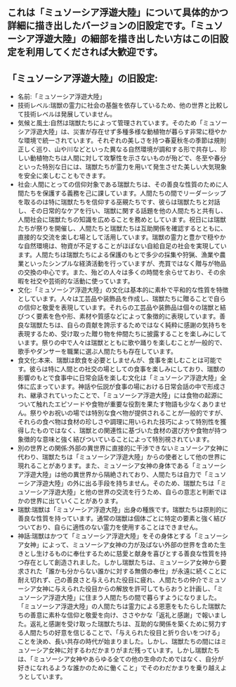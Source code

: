 ## これは「ミュソーシア浮遊大陸」について具体的かつ詳細に描き出したバージョンの旧設定です。「ミュソーシア浮遊大陸」の細部を描き出したい方はこの旧設定を利用してくだされば大歓迎です。

## 「ミュソーシア浮遊大陸」の旧設定:
- 名前:「ミュソーシア浮遊大陸」
- 技術レベル:瑞獣の霊力に社会の基盤を依存しているため、他の世界と比較して技術レベルは発展していません。
- 気候と風土:自然は瑞獣たちによって管理されています。そのため「ミュソーシア浮遊大陸」は、災害が存在せず多種多様な動植物が暮らす非常に穏やかな環境で統一されています。それぞれの美しさを持つ春夏秋冬の季節は規則正しく巡り、山や川などといった異なる自然環境が調和する形で共存し、珍しい動植物たちは人間に対して攻撃性を示さないものが殆どで、冬至や春分といった特別な日には、瑞獣たちが霊力を用いて発生させた美しい大気現象を安全に楽しむこともできます。
- 社会:人間にとっての信仰対象である瑞獣たちは、その善良な性質のために人間たちを保護する義務を己に課しています。人間たちの間でリーダーシップを取るのは特に瑞獣たちを信仰する巫覡たちです、彼らは瑞獣たちと対話し、その日常的なケアを行い、瑞獣に関する話題を他の人間たちと共有し、人間社会に瑞獣たちの知識を広めることを務めとしています。祝日には瑞獣たちが祭りを開催し、人間たちと瑞獣たちは互助関係を確認するとともに、直接的な交流を楽しむ場として活用しています。瑞獣の霊力と豊かで穏やかな自然環境は、物資が不足することがほぼない自給自足の社会を実現しています。人間たちは瑞獣たちによる保護のもとで多少の採集や狩猟、漁業や農業といったシンプルな経済活動を行っていますが、売買ではなく贈与が物品の交換の中心です。また、殆どの人々は多くの時間を余らせており、その余暇を社交や芸術的な活動に使っています。
- 文化:「ミュソーシア浮遊大陸」の文化は基本的に素朴で平和的な性質を特徴としています。人々は工芸品や装飾品を作成し、瑞獣たちに贈ることで自らの信仰と敬愛を表現しています。それらの工芸品や装飾品は個々の瑞獣と結びつく要素を色や形、素材や質感などによって象徴的に表現しています。善良な瑞獣たちは、自らの貢献を誇示するためではなく純粋に感謝の気持ちを表現するため、受け取った贈り物を仲間たちに披露することを楽しみにしています。祭りの中で人々は瑞獣とともに歌や踊りを楽しむことが一般的で、歌手やダンサーを職業に選ぶ人間たちも存在しています。
- 食文化:本来、瑞獣は飲食を必要としませんが、食事を楽しむことは可能です。彼らは特に人間との社交の場としての食事を楽しみにしており、瑞獣の影響のもとで食事中に日常会話を楽しむ文化は「ミュソーシア浮遊大陸」全体に広まっています。神話や伝説が食事の場における日常会話の中で形成され、継承されていったことで、「ミュソーシア浮遊大陸」には食物の起源について触れたエピソードや食物が重要な役割を果たす物語も少なくありません。祭りやお祝いの場では特別な食べ物が提供されることが一般的ですが、それらの食べ物は食材の珍しさや調理に用いられた技巧によって特別性を獲得したものではなく、瑞獣との関連性に基づいた食材の選び方や食物が持つ象徴的な意味と強く結びついていることによって特別視されています。
- 別の世界との関係:外部の異世界に直接的に干渉できないミュソーシア女神に代わり、瑞獣たちは「ミュソーシア浮遊大陸」からの使者として他の世界に現れることがあります。また、ミュソーシア女神の身体である「ミュソーシア浮遊大陸」は他の異世界から隔絶されており、人間たちは自力で「ミュソーシア浮遊大陸」の外に出る手段を持ちません。そのため、瑞獣たちは「ミュソーシア浮遊大陸」と他の世界の交流を行うため、自らの意志と判断でほかの世界に出ていくことがあります。
- 瑞獣:瑞獣は「ミュソーシア浮遊大陸」出身の種族です。瑞獣たちは原則的に善良な性質を持っています。通常の瑞獣は個体ごとに特定の要素と強く結びついており、自らに適性のない霊力を使用することはできません。
- 神話:瑞獣はかつて「ミュソーシア浮遊大陸」をその身体とする「ミュソーシア女神」によって、ミュソーシア女神の力が及ばない外部の世界を含めた生きとし生けるものに奉仕するために慈愛と献身を喜びとする善良な性質を持つ存在として創造されました。しかし瑞獣たちは、ミュソーシア女神から要求された「誰かも分からない誰かに対する無償の奉仕」が永遠に続くことに耐え切れず、己の善良さと与えられた役目に疲れ、人間たちの仲介でミュソーシア女神に与えられた役目からの解放を許可してもらおうと計画し、「ミュソーシア浮遊大陸」に住まう人間たちの間で暮らすようになりました。「ミュソーシア浮遊大陸」の人間たちは霊力による恩恵をもたらした瑞獣たちの善意に素朴な信仰と敬愛を向け、ささやかな「返礼と感謝」で報いました。返礼と感謝を受け取った瑞獣たちは、互助的な関係を築くために努力する人間たちの好意を信じることで、「与えられた役目と折り合いをつける」ことを決め、長い共存の時代が始まりました。しかし、瑞獣たちの間にはミュソーシア女神に対するわだかまりがまだ残っています。しかし瑞獣たちは、「ミュソーシア女神やあらゆる全ての他の生命のためではなく、自分が好きになれるような誰かのために働くこと」でそのわだかまりを乗り越えようとしています。